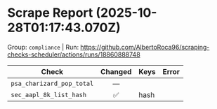 # Scrape Report (2025-10-28T01:17:43.070Z)

Group: `compliance`  |  Run: https://github.com/AlbertoRoca96/scraping-checks-scheduler/actions/runs/18860888748

| Check | Changed | Keys | Error |
|---|:---:|:--|:--|
| `psa_charizard_pop_total` | — |  |  |
| `sec_aapl_8k_list_hash` | ✅ | hash |  |
